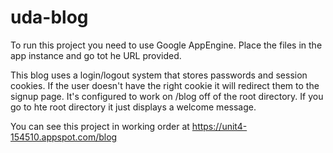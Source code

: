 # uda-blog

To run this project you need to use Google AppEngine. Place the files in the app instance and go tot he URL provided.

This blog uses a login/logout system that stores passwords and session cookies. If the user doesn't have the right cookie it will
redirect them to the signup page. It's configured to work on /blog off of the root directory. If you go to hte root directory it
just displays a welcome message.

You can see this project in working order at https://unit4-154510.appspot.com/blog
